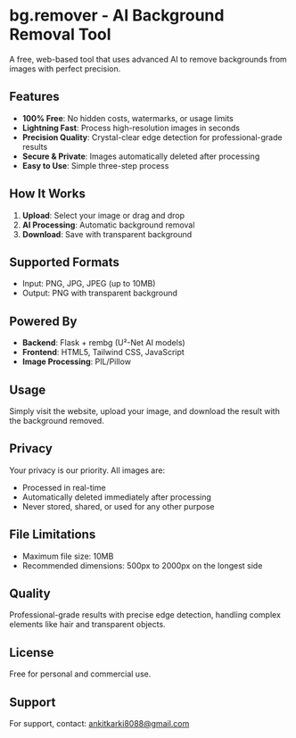 # bg.remover - AI Background Removal Tool

A free, web-based tool that uses advanced AI to remove backgrounds from images with perfect precision.

## Features

- **100% Free**: No hidden costs, watermarks, or usage limits
- **Lightning Fast**: Process high-resolution images in seconds
- **Precision Quality**: Crystal-clear edge detection for professional-grade results
- **Secure & Private**: Images automatically deleted after processing
- **Easy to Use**: Simple three-step process

## How It Works

1. **Upload**: Select your image or drag and drop
2. **AI Processing**: Automatic background removal
3. **Download**: Save with transparent background

## Supported Formats

- Input: PNG, JPG, JPEG (up to 10MB)
- Output: PNG with transparent background

## Powered By

- **Backend**: Flask + rembg (U²-Net AI models)
- **Frontend**: HTML5, Tailwind CSS, JavaScript
- **Image Processing**: PIL/Pillow

## Usage

Simply visit the website, upload your image, and download the result with the background removed.

## Privacy

Your privacy is our priority. All images are:
- Processed in real-time
- Automatically deleted immediately after processing
- Never stored, shared, or used for any other purpose

## File Limitations

- Maximum file size: 10MB
- Recommended dimensions: 500px to 2000px on the longest side

## Quality

Professional-grade results with precise edge detection, handling complex elements like hair and transparent objects.

## License

Free for personal and commercial use.

## Support

For support, contact: ankitkarki8088@gmail.com

